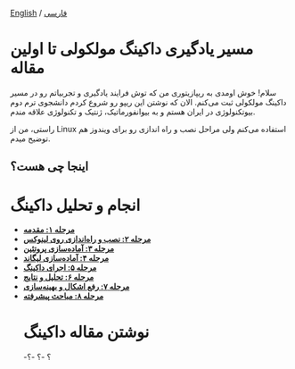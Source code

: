 [English](README.md) / [فارسی](README-FA.md)

# مسیر یادگیری داکینگ مولکولی تا اولین مقاله

سلام! خوش اومدی به ریپازیتوری من که توش فرایند یادگیری و تجربیاتم رو در مسیر داکینگ مولکولی ثبت می‌کنم. الان که نوشتن این ریپو رو شروع کردم دانشجوی ترم دوم بیوتکنولوژی در ایران هستم و به بیوانفورماتیک، ژنتیک و تکنولوژی علاقه مندم.

راستی، من از Linux استفاده می‌کنم ولی مراحل نصب و راه اندازی رو برای ویندوز هم توضیح میدم.

## اینجا چی هست؟
# انجام و تحلیل داکینگ
- **[مرحله ۱: مقدمه](docs/intro-fa.md)**
- **[مرحله ۲: نصب و راه‌اندازی روی لینوکس](docs/installation-fa.md)**
- **[مرحله ۳: آماده‌سازی پروتئین](docs/protein-preparation-fa.md)**
- **[مرحله ۴: آماده‌سازی لیگاند](docs/ligand-preparation-fa.md)**
- **[مرحله ۵: اجرای داکینگ](docs/docking-execution-fa.md)**
- **[مرحله ۶: تحلیل و نتایج](docs/analysis-fa.md)**
- **[مرحله ۷: رفع اشکال و بهینه‌سازی](docs/troubleshooting-fa.md)**
- **[مرحله ۸: مباحث پیشرفته](docs/advanced-fa.md)**
  # نوشتن مقاله داکینگ
  -؟
  -؟
  -؟
